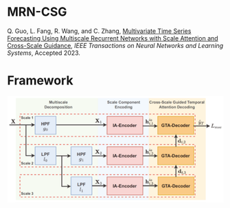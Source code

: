 # MRN-CSG
Q. Guo, L. Fang, R. Wang, and C. Zhang, [Multivariate Time Series Forecasting Using Multiscale Recurrent Networks with Scale Attention and Cross-Scale Guidance](https://doi.org/10.1109/TNNLS.2023.3326140), *IEEE Transactions on Neural Networks and Learning Systems*, Accepted 2023.

# Framework
![architecture](./framwork.png)
